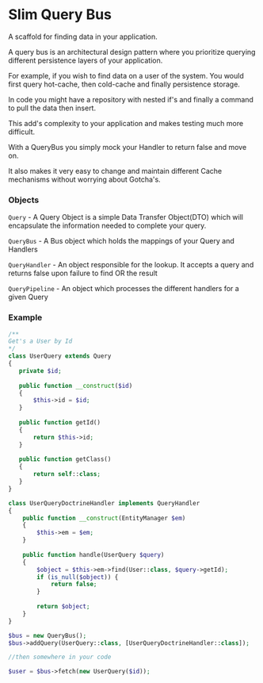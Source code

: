 # Slim Query Bus

A scaffold for finding data in your application.

A query bus is an architectural design pattern where you prioritize querying different persistence layers of your application.

For example, if you wish to find data on a user of the system. You would first query hot-cache, then cold-cache and finally persistence storage.

In code you might have a repository with nested if's and finally a command to pull the data then insert.

This add's complexity to your application and makes testing much more difficult.

With a QueryBus you simply mock your Handler to return false and move on.

It also makes it very easy to change and maintain different Cache mechanisms without worrying about Gotcha's.

### Objects

`Query` - A Query Object is a simple Data Transfer Object(DTO) which will encapsulate the information needed to complete your query.

`QueryBus` - A Bus object which holds the mappings of your Query and Handlers

`QueryHandler` - An object responsible for the lookup. It accepts a query and returns false upon failure to find OR the result

`QueryPipeline` - An object which processes the different handlers for a given Query

### Example

```php
/**
Get's a User by Id
*/
class UserQuery extends Query
{
   private $id;
   
   public function __construct($id)
   {
       $this->id = $id;
   }
   
   public function getId()
   {
       return $this->id;
   }
   
   public function getClass()
   {
       return self::class;
   }
}

class UserQueryDoctrineHandler implements QueryHandler
{
    public function __construct(EntityManager $em)
    {
        $this->em = $em;
    }
    
    public function handle(UserQuery $query)
    {
        $object = $this->em->find(User::class, $query->getId);
        if (is_null($object)) {
            return false;
        }
        
        return $object;
    }
}

$bus = new QueryBus();
$bus->addQuery(UserQuery::class, [UserQueryDoctrineHandler::class]);

//then somewhere in your code

$user = $bus->fetch(new UserQuery($id));


```